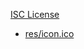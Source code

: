 [ISC License](https://creativecommons.org/licenses/by/3.0/)

- [res/icon.ico](https://lucide.dev/icons/folder-dot)
